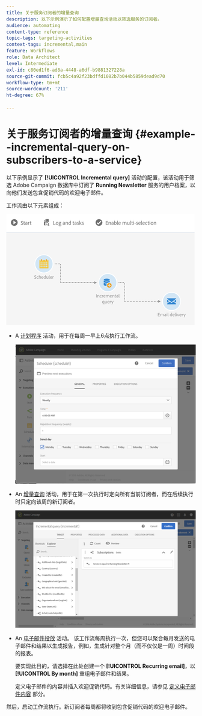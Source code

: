 ```yaml
---
title: 关于服务订阅者的增量查询
description: 以下示例演示了如何配置增量查询活动以筛选服务的订阅者。
audience: automating
content-type: reference
topic-tags: targeting-activities
context-tags: incremental,main
feature: Workflows
role: Data Architect
level: Intermediate
exl-id: c80ed1f6-ad8a-4448-a6df-b9881327228a
source-git-commit: fcb5c4a92f23bdffd1082b7b044b5859dead9d70
workflow-type: tm+mt
source-wordcount: '211'
ht-degree: 67%

---
```


# 关于服务订阅者的增量查询 {#example--incremental-query-on-subscribers-to-a-service}

以下示例显示了 **[!UICONTROL Incremental query]** 活动的配置，该活动用于筛选 Adobe Campaign 数据库中订阅了 **Running Newsletter** 服务的用户档案，以向他们发送包含促销代码的欢迎电子邮件。

工作流由以下元素组成：

![](assets/incremental_query_example1.png)

* A [计划程序](../../automating/using/scheduler.md) 活动，用于在每周一早上6点执行工作流。

  ![](assets/incremental_query_example2.png)

* An [增量查询](../../automating/using/incremental-query.md) 活动，用于在第一次执行时定向所有当前订阅者，而在后续执行时只定向该周的新订阅者。

  ![](assets/incremental_query_example3.png)

* An [电子邮件投放](../../automating/using/email-delivery.md) 活动。 该工作流每周执行一次，但您可以聚合每月发送的电子邮件和结果以生成报告，例如，生成针对整个月（而不仅仅是一周）时间段的报表。

  要实现此目的，请选择在此处创建一个 **[!UICONTROL Recurring email]**，以 **[!UICONTROL By month]** 重组电子邮件和结果。

  定义电子邮件的内容并插入欢迎促销代码。有关详细信息，请参见 [定义电子邮件内容](../../designing/using/personalization.md) 部分。

然后，启动工作流执行。新订阅者每周都将收到包含促销代码的欢迎电子邮件。
